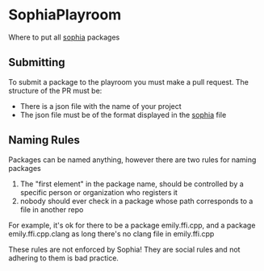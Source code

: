 # SophiaPlayroom
Where to put all [sophia](https://github.com/Strikingwolf/Sophia) packages

## Submitting
To submit a package to the playroom you must make a pull request. The structure of the PR must be:
* There is a json file with the name of your project
* The json file must be of the format displayed in the [sophia](https://github.com/Strikingwolf/SophiaPlayroom/blob/master/playroom/example.json) file

## Naming Rules
Packages can be named anything, however there are two rules for naming packages

1. The "first element" in the package name, should be controlled by a specific person or organization who registers it
2. nobody should ever check in a package whose path corresponds to a file in another repo

For example, it's ok for there to be a package emily.ffi.cpp, and a package emily.ffi.cpp.clang as long there's no clang file in emily.ffi.cpp

These rules are not enforced by Sophia! They are social rules and not adhering to them is bad practice.
